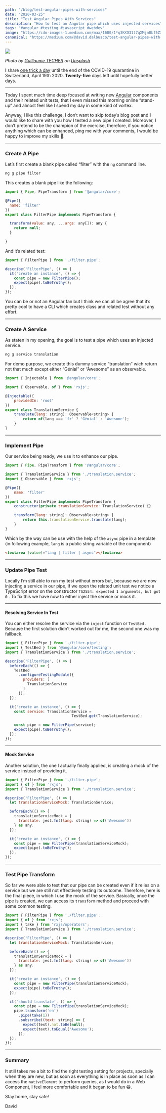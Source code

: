 ```yaml
---
path: "/blog/test-angular-pipes-with-services"
date: "2020-03-25"
title: "Test Angular Pipes With Services"
description: "How to test an Angular pipe which uses injected services"
tags: "#angular #testing #javascript #webdev"
image: "https://cdn-images-1.medium.com/max/1600/1*q3KXO31t7qXMjn0bf5Z3OQ.png"
canonical: "https://medium.com/@david.dalbusco/test-angular-pipes-with-services-4cf77e34e576"
---
```


![](https://cdn-images-1.medium.com/max/1600/1*q3KXO31t7qXMjn0bf5Z3OQ.png)

*Photo by [Guillaume TECHER](https://unsplash.com/@guillaume_t?utm_source=unsplash&utm_medium=referral&utm_content=creditCopyText) on [Unsplash](https://unsplash.com/s/photos/free?utm_source=unsplash&utm_medium=referral&utm_content=creditCopyText)*

I share [one trick a day](https://daviddalbusco.com/blog/how-to-call-the-service-worker-from-the-web-app-context) until the end of the COVID-19 quarantine in Switzerland, April 19th 2020. **Twenty-five** days left until hopefully better days.

*****

Today I spent much time deep focused at writing new [Angular](https://angular.io) components and their related unit tests, that I even missed this morning online “stand-up” and almost feel like I spend my day in some kind of vortex.

Anyway, I like this challenge, I don’t want to skip today’s blog post and I would like to share with you how I tested a new pipe I created. Moreover, I don’t pretend to be the champion of the exercise, therefore, if you notice anything which can be enhanced, ping me with your comments, I would be happy to improve my skills 🙏.

*****

### Create A Pipe

Let’s first create a blank pipe called “filter” with the `ng` command line.

```bash
ng g pipe filter
```

This creates a blank pipe like the following:

```javascript
import { Pipe, PipeTransform } from '@angular/core';

@Pipe({
  name: 'filter'
})
export class FilterPipe implements PipeTransform {

  transform(value: any, ...args: any[]): any {
    return null;
  }

}
```

And it’s related test:

```javascript
import { FilterPipe } from './filter.pipe';

describe('FilterPipe', () => {
  it('create an instance', () => {
    const pipe = new FilterPipe();
    expect(pipe).toBeTruthy();
  });
});
```

You can be or not an Angular fan but I think we can all be agree that it’s pretty cool to have a CLI which creates class and related test without any effort.

*****

### Create A Service

As staten in my opening, the goal is to test a pipe which uses an injected service.

```bash
ng g service translation
```

For demo purpose, we create this dummy service “translation” wich return not that much except either “Génial” or “Awesome” as an observable.


```javascript
import { Injectable } from '@angular/core';

import { Observable, of } from 'rxjs';

@Injectable({
    providedIn: 'root'
})
export class TranslationService {
    translate(lang: string): Observable<string> {
        return of(lang === 'fr' ? 'Génial' : 'Awesome');
    }
}
```

*****

### Implement Pipe

Our service being ready, we use it to enhance our pipe.


```javascript
import { Pipe, PipeTransform } from '@angular/core';

import { TranslationService } from './translation.service';
import { Observable } from 'rxjs';

@Pipe({
    name: 'filter'
})
export class FilterPipe implements PipeTransform {
    constructor(private translationService: TranslationService) {}

    transform(lang: string): Observable<string> {
        return this.translationService.translate(lang);
    }
}
```

Which by the way can be use with the help of the `async` pipe in a template (in following example, `lang` is a public string variable of the component)

```html
<textarea [value]="lang | filter | async"></textarea>
```

*****

### Update Pipe Test

Locally I’m still able to run my test without errors but, because we are now injecting a service in our pipe, if we open the related unit test we notice a TypeScript error on the constructor `TS2554: expected 1 arguments, but got 0` . To fix this we have now to either inject the service or mock it.

*****

#### Resolving Service In Test

You can either resolve the service via the `inject` function or `TestBed` . Because the first solution didn’t worked out for me, the second one was my fallback.


```javascript
import { FilterPipe } from './filter.pipe';
import { TestBed } from '@angular/core/testing';
import { TranslationService } from './translation.service';

describe('FilterPipe', () => {
  beforeEach(() => {
    TestBed
      .configureTestingModule({
        providers: [
          TranslationService
        ]
      });
  });

  it('create an instance', () => {
    const service: TranslationService =
                              TestBed.get(TranslationService);

    const pipe = new FilterPipe(service);
    expect(pipe).toBeTruthy();
  });
});
```

*****

#### Mock Service

Another solution, the one I actually finally applied, is creating a mock of the service instead of providing it.


```javascript
import { FilterPipe } from './filter.pipe';
import { of } from 'rxjs';
import { TranslationService } from './translation.service';

describe('FilterPipe', () => {
  let translationServiceMock: TranslationService;

  beforeEach(() => {
    translationServiceMock = {
      translate: jest.fn((lang: string) => of('Awesome'))
    } as any;
  });

  it('create an instance', () => {
    const pipe = new FilterPipe(translationServiceMock);
    expect(pipe).toBeTruthy();
  });
});
```

*****

### Test Pipe Transform

So far we were able to test that our pipe can be created even if it relies on a service but we are still not effectively testing its outcome. Therefore, here is the final piece, in which I use the mock of the service. Basically, once the pipe is created, we can access its `transform` method and proceed with some common testing.

```javascript
import { FilterPipe } from './filter.pipe';
import { of } from 'rxjs';
import { take } from 'rxjs/operators';
import { TranslationService } from './translation.service';

describe('FilterPipe', () => {
  let translationServiceMock: TranslationService;

  beforeEach(() => {
    translationServiceMock = {
      translate: jest.fn((lang: string) => of('Awesome'))
    } as any;
  });

  it('create an instance', () => {
    const pipe = new FilterPipe(translationServiceMock);
    expect(pipe).toBeTruthy();
  });

  it('should translate', () => {
    const pipe = new FilterPipe(translationServiceMock);
    pipe.transform('en')
      .pipe(take(1))
      .subscribe((text: string) => {
        expect(text).not.toBe(null);
        expect(text).toEqual('Awesome');
      });
  });
});
```

*****

### Summary

It still takes me a bit to find the right testing setting for projects, specially when they are new, but as soon as everything is in place as soon as I can access the `nativeElement` to perform queries, as I would do in a Web Component, I feel more comfortable and it began to be fun 😁.

Stay home, stay safe!

David
